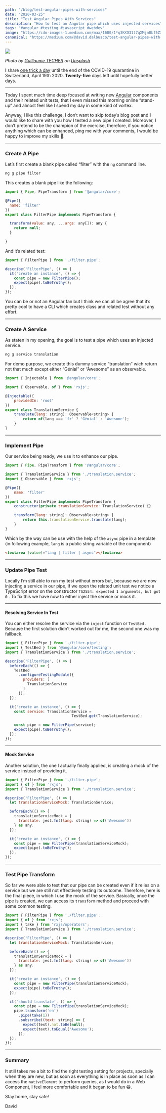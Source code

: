 ```yaml
---
path: "/blog/test-angular-pipes-with-services"
date: "2020-03-25"
title: "Test Angular Pipes With Services"
description: "How to test an Angular pipe which uses injected services"
tags: "#angular #testing #javascript #webdev"
image: "https://cdn-images-1.medium.com/max/1600/1*q3KXO31t7qXMjn0bf5Z3OQ.png"
canonical: "https://medium.com/@david.dalbusco/test-angular-pipes-with-services-4cf77e34e576"
---
```


![](https://cdn-images-1.medium.com/max/1600/1*q3KXO31t7qXMjn0bf5Z3OQ.png)

*Photo by [Guillaume TECHER](https://unsplash.com/@guillaume_t?utm_source=unsplash&utm_medium=referral&utm_content=creditCopyText) on [Unsplash](https://unsplash.com/s/photos/free?utm_source=unsplash&utm_medium=referral&utm_content=creditCopyText)*

I share [one trick a day](https://daviddalbusco.com/blog/how-to-call-the-service-worker-from-the-web-app-context) until the end of the COVID-19 quarantine in Switzerland, April 19th 2020. **Twenty-five** days left until hopefully better days.

*****

Today I spent much time deep focused at writing new [Angular](https://angular.io) components and their related unit tests, that I even missed this morning online “stand-up” and almost feel like I spend my day in some kind of vortex.

Anyway, I like this challenge, I don’t want to skip today’s blog post and I would like to share with you how I tested a new pipe I created. Moreover, I don’t pretend to be the champion of the exercise, therefore, if you notice anything which can be enhanced, ping me with your comments, I would be happy to improve my skills 🙏.

*****

### Create A Pipe

Let’s first create a blank pipe called “filter” with the `ng` command line.

```bash
ng g pipe filter
```

This creates a blank pipe like the following:

```javascript
import { Pipe, PipeTransform } from '@angular/core';

@Pipe({
  name: 'filter'
})
export class FilterPipe implements PipeTransform {

  transform(value: any, ...args: any[]): any {
    return null;
  }

}
```

And it’s related test:

```javascript
import { FilterPipe } from './filter.pipe';

describe('FilterPipe', () => {
  it('create an instance', () => {
    const pipe = new FilterPipe();
    expect(pipe).toBeTruthy();
  });
});
```

You can be or not an Angular fan but I think we can all be agree that it’s pretty cool to have a CLI which creates class and related test without any effort.

*****

### Create A Service

As staten in my opening, the goal is to test a pipe which uses an injected service.

```bash
ng g service translation
```

For demo purpose, we create this dummy service “translation” wich return not that much except either “Génial” or “Awesome” as an observable.


```javascript
import { Injectable } from '@angular/core';

import { Observable, of } from 'rxjs';

@Injectable({
    providedIn: 'root'
})
export class TranslationService {
    translate(lang: string): Observable<string> {
        return of(lang === 'fr' ? 'Génial' : 'Awesome');
    }
}
```

*****

### Implement Pipe

Our service being ready, we use it to enhance our pipe.


```javascript
import { Pipe, PipeTransform } from '@angular/core';

import { TranslationService } from './translation.service';
import { Observable } from 'rxjs';

@Pipe({
    name: 'filter'
})
export class FilterPipe implements PipeTransform {
    constructor(private translationService: TranslationService) {}

    transform(lang: string): Observable<string> {
        return this.translationService.translate(lang);
    }
}
```

Which by the way can be use with the help of the `async` pipe in a template (in following example, `lang` is a public string variable of the component)

```html
<textarea [value]="lang | filter | async"></textarea>
```

*****

### Update Pipe Test

Locally I’m still able to run my test without errors but, because we are now injecting a service in our pipe, if we open the related unit test we notice a TypeScript error on the constructor `TS2554: expected 1 arguments, but got 0` . To fix this we have now to either inject the service or mock it.

*****

#### Resolving Service In Test

You can either resolve the service via the `inject` function or `TestBed` . Because the first solution didn’t worked out for me, the second one was my fallback.


```javascript
import { FilterPipe } from './filter.pipe';
import { TestBed } from '@angular/core/testing';
import { TranslationService } from './translation.service';

describe('FilterPipe', () => {
  beforeEach(() => {
    TestBed
      .configureTestingModule({
        providers: [
          TranslationService
        ]
      });
  });

  it('create an instance', () => {
    const service: TranslationService =
                              TestBed.get(TranslationService);

    const pipe = new FilterPipe(service);
    expect(pipe).toBeTruthy();
  });
});
```

*****

#### Mock Service

Another solution, the one I actually finally applied, is creating a mock of the service instead of providing it.


```javascript
import { FilterPipe } from './filter.pipe';
import { of } from 'rxjs';
import { TranslationService } from './translation.service';

describe('FilterPipe', () => {
  let translationServiceMock: TranslationService;

  beforeEach(() => {
    translationServiceMock = {
      translate: jest.fn((lang: string) => of('Awesome'))
    } as any;
  });

  it('create an instance', () => {
    const pipe = new FilterPipe(translationServiceMock);
    expect(pipe).toBeTruthy();
  });
});
```

*****

### Test Pipe Transform

So far we were able to test that our pipe can be created even if it relies on a service but we are still not effectively testing its outcome. Therefore, here is the final piece, in which I use the mock of the service. Basically, once the pipe is created, we can access its `transform` method and proceed with some common testing.

```javascript
import { FilterPipe } from './filter.pipe';
import { of } from 'rxjs';
import { take } from 'rxjs/operators';
import { TranslationService } from './translation.service';

describe('FilterPipe', () => {
  let translationServiceMock: TranslationService;

  beforeEach(() => {
    translationServiceMock = {
      translate: jest.fn((lang: string) => of('Awesome'))
    } as any;
  });

  it('create an instance', () => {
    const pipe = new FilterPipe(translationServiceMock);
    expect(pipe).toBeTruthy();
  });

  it('should translate', () => {
    const pipe = new FilterPipe(translationServiceMock);
    pipe.transform('en')
      .pipe(take(1))
      .subscribe((text: string) => {
        expect(text).not.toBe(null);
        expect(text).toEqual('Awesome');
      });
  });
});
```

*****

### Summary

It still takes me a bit to find the right testing setting for projects, specially when they are new, but as soon as everything is in place as soon as I can access the `nativeElement` to perform queries, as I would do in a Web Component, I feel more comfortable and it began to be fun 😁.

Stay home, stay safe!

David
